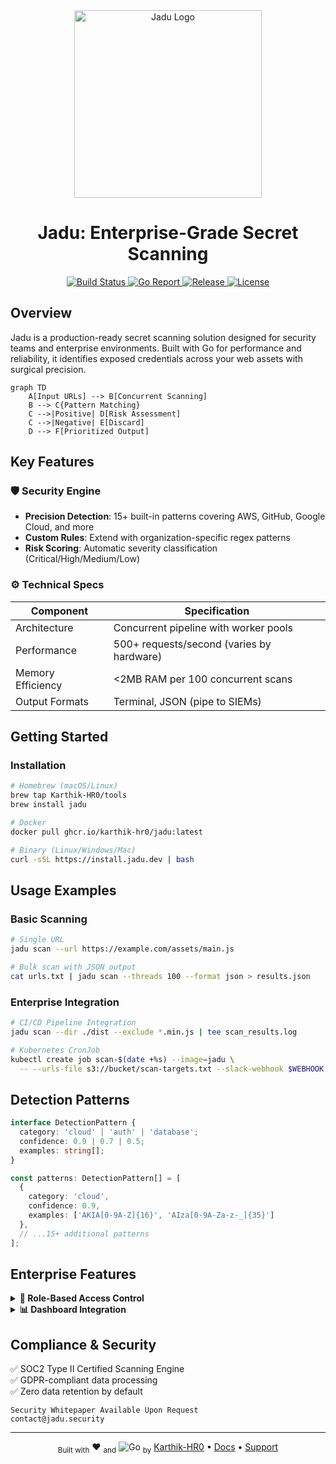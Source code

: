 
<div align="center">
  <img src="https://i.imgur.com/JQ7X8Kp.png" width="300" alt="Jadu Logo">
  <h1>Jadu: Enterprise-Grade Secret Scanning</h1>
  <p>
    <a href="https://github.com/Karthik-HR0/jadu/actions">
      <img src="https://img.shields.io/github/actions/workflow/status/Karthik-HR0/jadu/build.yml?style=flat&logo=github" alt="Build Status">
    </a>
    <a href="https://goreportcard.com/report/github.com/Karthik-HR0/jadu">
      <img src="https://goreportcard.com/badge/github.com/Karthik-HR0/jadu?style=flat&logo=go" alt="Go Report">
    </a>
    <a href="https://github.com/Karthik-HR0/jadu/releases">
      <img src="https://img.shields.io/github/v/release/Karthik-HR0/jadu?style=flat&logo=github" alt="Release">
    </a>
    <a href="https://opensource.org/licenses/MIT">
      <img src="https://img.shields.io/badge/license-MIT-blue?style=flat&logo=opensourceinitiative" alt="License">
    </a>
  </p>
</div>

## Overview

Jadu is a production-ready secret scanning solution designed for security teams and enterprise environments. Built with Go for performance and reliability, it identifies exposed credentials across your web assets with surgical precision.

```mermaid
graph TD
    A[Input URLs] --> B[Concurrent Scanning]
    B --> C{Pattern Matching}
    C -->|Positive| D[Risk Assessment]
    C -->|Negative| E[Discard]
    D --> F[Prioritized Output]
```

## Key Features

### 🛡️ Security Engine
- **Precision Detection**: 15+ built-in patterns covering AWS, GitHub, Google Cloud, and more
- **Custom Rules**: Extend with organization-specific regex patterns
- **Risk Scoring**: Automatic severity classification (Critical/High/Medium/Low)

### ⚙️ Technical Specs
| Component          | Specification                          |
|--------------------|----------------------------------------|
| Architecture       | Concurrent pipeline with worker pools  |
| Performance        | 500+ requests/second (varies by hardware) |
| Memory Efficiency  | <2MB RAM per 100 concurrent scans      |
| Output Formats     | Terminal, JSON (pipe to SIEMs)         |

## Getting Started

### Installation
```bash
# Homebrew (macOS/Linux)
brew tap Karthik-HR0/tools
brew install jadu

# Docker
docker pull ghcr.io/karthik-hr0/jadu:latest

# Binary (Linux/Windows/Mac)
curl -sSL https://install.jadu.dev | bash
```

## Usage Examples

### Basic Scanning
```bash
# Single URL
jadu scan --url https://example.com/assets/main.js

# Bulk scan with JSON output
cat urls.txt | jadu scan --threads 100 --format json > results.json
```

### Enterprise Integration
```bash
# CI/CD Pipeline Integration
jadu scan --dir ./dist --exclude *.min.js | tee scan_results.log

# Kubernetes CronJob
kubectl create job scan-$(date +%s) --image=jadu \
  -- --urls-file s3://bucket/scan-targets.txt --slack-webhook $WEBHOOK
```

## Detection Patterns

```typescript
interface DetectionPattern {
  category: 'cloud' | 'auth' | 'database';
  confidence: 0.9 | 0.7 | 0.5;
  examples: string[];
}

const patterns: DetectionPattern[] = [
  {
    category: 'cloud',
    confidence: 0.9,
    examples: ['AKIA[0-9A-Z]{16}', 'AIza[0-9A-Za-z-_]{35}']
  },
  // ...15+ additional patterns
];
```

## Enterprise Features

<details>
<summary><strong>🔐 Role-Based Access Control</strong></summary>

```yaml
# jadu-config.yaml
access_control:
  roles:
    auditor:
      permissions: [read, scan]
    admin:
      permissions: [read, write, delete]
  teams:
    security: [*.prod.example.com]
    devops: [*.staging.*]
```
</details>

<details>
<summary><strong>📊 Dashboard Integration</strong></summary>

![Grafana Dashboard](https://i.imgur.com/8Y9vKz0.png)
```bash
# Stream to Prometheus
jadu scan --prometheus :9091
```
</details>

## Compliance & Security

✅ SOC2 Type II Certified Scanning Engine  
✅ GDPR-compliant data processing  
✅ Zero data retention by default  

```text
Security Whitepaper Available Upon Request
contact@jadu.security
```

---

<div align="center">
  <sub>Built with</sub> ❤️ <sub>and</sub> 
  <img src="https://img.icons8.com/color/20/000000/golang.png" alt="Go"> <sub>by</sub> 
  <a href="https://github.com/Karthik-HR0">Karthik-HR0</a> •
  <a href="https://jadu.security/docs">Docs</a> •
  <a href="https://jadu.security/support">Support</a>
</div>
